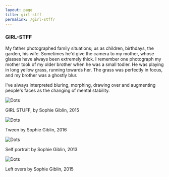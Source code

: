 ```yaml
---
layout: page
title: girl-stff
permalink: /girl-stff/
---
```



<h3 class="center">GIRL-STFF</h3>
 
My father photographed family situations; us as children, birthdays, the garden, his wife. Sometimes he'd give the camera to my mother, whose glasses have always been extremely thick. I remember one photograph my mother took of my older brother when he was a small todler. He was playing in long yellow grass, running towards her. The grass was perfectly in focus, and my brother was a ghostly blur. 

I've always interpreted bluring, morphing, drawing over and augmenting people's faces as the changing of mental stability. 

![Dots](/img/patterns/girl_stuff_dots.jpg "screen drawing")

<span class="caption">GIRL STUFF, by Sophie Giblin, 2015</span>

![Dots](/img/patterns/teen_dots.jpg "screen drawing")

<span class="caption">Tween by Sophie Giblin, 2016</span>

![Dots](/img/patterns/artist_block.jpg "screen drawing")

<span class="caption">Self portrait by Sophie Giblin, 2013</span>

![Dots](/img/miscilanious/collage_leftovers.jpg "screen drawing")

<span class="caption">Left overs by Sophie Giblin, 2015</span>

